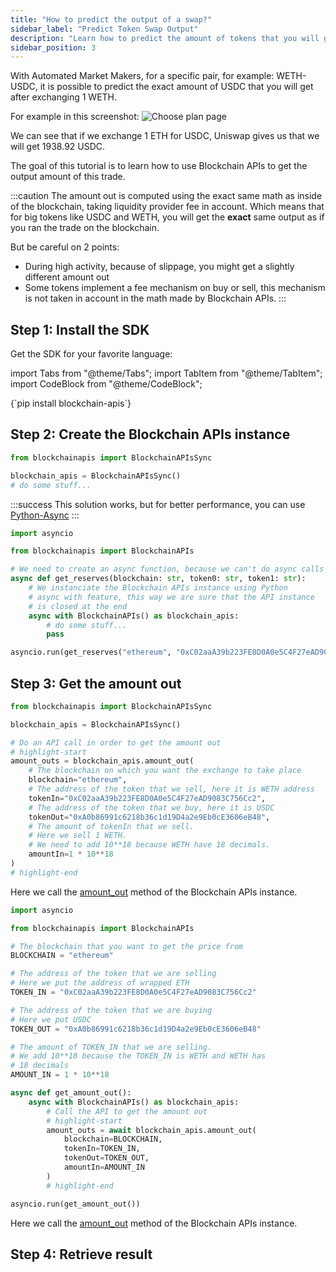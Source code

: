```yaml
---
title: "How to predict the output of a swap?"
sidebar_label: "Predict Token Swap Output"
description: "Learn how to predict the amount of tokens that you will get after selling a token on ."
sidebar_position: 3
---
```


With Automated Market Makers, for a specific pair, for example: WETH-USDC, it is possible
to predict the exact amount of USDC that you will get after exchanging 1 WETH.

For example in this screenshot:
<img loading="eager" alt="Choose plan page" src="/img/docs/simulations/uniswap-amount-out.png" />

We can see that if we exchange 1 ETH for USDC, Uniswap gives us that we will get 1938.92 USDC.

The goal of this tutorial is to learn how to use Blockchain APIs to get the output amount of this trade.

:::caution
The amount out is computed using the exact same math as inside of the blockchain, taking 
liquidity provider fee in account. Which means that for big tokens like USDC and WETH, you
will get the **exact** same output as if you ran the trade on the blockchain.

But be careful on 2 points:
- During high activity, because of slippage, you might get a slightly different amount out
- Some tokens implement a fee mechanism on buy or sell, this mechanism is not
taken in account in the math made by Blockchain APIs.
:::

## Step 1: Install the SDK

Get the SDK for your favorite language:

import Tabs from "@theme/Tabs";
import TabItem from "@theme/TabItem";
import CodeBlock from "@theme/CodeBlock";

<Tabs groupId="programming-language" queryString>
    <TabItem value="python" label="Python" default>
        <CodeBlock language="shell">
            {`pip install blockchain-apis`}
        </CodeBlock>
    </TabItem>
</Tabs>

## Step 2: Create the Blockchain APIs instance

<Tabs groupId="programming-language" queryString>
<TabItem value="python" label="Python">

```py showLineNumbers
from blockchainapis import BlockchainAPIsSync

blockchain_apis = BlockchainAPIsSync()
# do some stuff...
```
:::success
This solution works, but for better performance, you can use [Python-Async](?programming-language=async-python#step-2-create-the-instance)
:::

</TabItem>
<TabItem value="async-python" label="Python-Async">

```py showLineNumbers
import asyncio

from blockchainapis import BlockchainAPIs

# We need to create an async function, because we can't do async calls in main Python thread.
async def get_reserves(blockchain: str, token0: str, token1: str):
    # We instanciate the Blockchain APIs instance using Python
    # async with feature, this way we are sure that the API instance
    # is closed at the end
    async with BlockchainAPIs() as blockchain_apis:
        # do some stuff...
        pass

asyncio.run(get_reserves("ethereum", "0xC02aaA39b223FE8D0A0e5C4F27eAD9083C756Cc2", "0xA0b86991c6218b36c1d19D4a2e9Eb0cE3606eB48"))
```

</TabItem>
</Tabs>

## Step 3: Get the amount out

<Tabs groupId="programming-language" queryString>
<TabItem value="python" label="Python">

```py showLineNumbers
from blockchainapis import BlockchainAPIsSync

blockchain_apis = BlockchainAPIsSync()

# Do an API call in order to get the amount out
# highlight-start
amount_outs = blockchain_apis.amount_out(
    # The blockchain on which you want the exchange to take place
    blockchain="ethereum",
    # The address of the token that we sell, here it is WETH address
    tokenIn="0xC02aaA39b223FE8D0A0e5C4F27eAD9083C756Cc2",
    # The address of the token that we buy, here it is USDC
    tokenOut="0xA0b86991c6218b36c1d19D4a2e9Eb0cE3606eB48",
    # The amount of tokenIn that we sell.
    # Here we sell 1 WETH.
    # We need to add 10**18 because WETH have 18 decimals.
    amountIn=1 * 10**18
)
# highlight-end
```

Here we call the <a href="/docs/python-sdk/blockchain-apis-sync/amount-out" target="_blank">amount_out</a> method of the Blockchain APIs instance.

</TabItem>
<TabItem value="async-python" label="Python-Async">

```py showLineNumbers
import asyncio

from blockchainapis import BlockchainAPIs

# The blockchain that you want to get the price from
BLOCKCHAIN = "ethereum"

# The address of the token that we are selling
# Here we put the address of wrapped ETH
TOKEN_IN = "0xC02aaA39b223FE8D0A0e5C4F27eAD9083C756Cc2"

# The address of the token that we are buying
# Here we put USDC
TOKEN_OUT = "0xA0b86991c6218b36c1d19D4a2e9Eb0cE3606eB48"

# The amount of TOKEN_IN that we are selling.
# We add 10**18 because the TOKEN_IN is WETH and WETH has
# 18 decimals
AMOUNT_IN = 1 * 10**18

async def get_amount_out():
    async with BlockchainAPIs() as blockchain_apis:
        # Call the API to get the amount out
        # highlight-start
        amount_outs = await blockchain_apis.amount_out(
            blockchain=BLOCKCHAIN,
            tokenIn=TOKEN_IN,
            tokenOut=TOKEN_OUT,
            amountIn=AMOUNT_IN
        )
        # highlight-end

asyncio.run(get_amount_out())
```

Here we call the <a href="/docs/python-sdk/blockchain-apis/amount-out" target="_blank">amount_out</a> method of the Blockchain APIs instance.

</TabItem>
</Tabs>

## Step 4: Retrieve result


